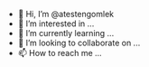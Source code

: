- 👋 Hi, I’m @atestengomlek
- 👀 I’m interested in ...
- 🌱 I’m currently learning ...
- 💞️ I’m looking to collaborate on ...
- 📫 How to reach me ...

<!---
atestengomlek/atestengomlek is a ✨ special ✨ repository because its `README.md` (this file) appears on your GitHub profile.
You can click the Preview link to take a look at your changes.
--->
